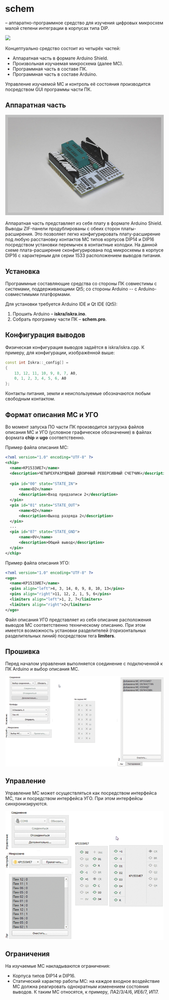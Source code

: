 # schem

– аппаратно-программное средство для изучения цифровых микросхем малой степени интеграции в корпусах типа DIP.

![](https://github.com/he11ca7/schem/blob/master/pic/ShieldWDuino.JPG)

Концептуально средство состоит из четырёх частей:
- Аппаратная часть в формате Arduino Shield.
- Произвольная изучаемая микросхема (далее МС).
- Программная часть в составе ПК.
- Программная часть в составе Arduino.

Управление изучаемой МС и контроль её состояния производится посредством GUI программы части ПК.

## Аппаратная часть

![](https://github.com/he11ca7/schem/blob/master/pic/Shield.JPG)

Аппаратная часть представляет из себя плату в формате Arduino Shield.
Выводы ZIF-панели продублированы с обеих сторон платы-расширения. Это позволяет легко конфигурировать плату-расширение под любую расстановку контактов МС типов корпусов DIP14 и DIP16 посредством установки перемычек в контактные колодки. На данной схеме плата-расширение сконфигурирована под микросхемы в корпусе DIP16 с характерным для серии 1533 расположением выводов питания.

## Установка

Программные составляющие средства со стороны ПК совместимы с системами, поддерживающими Qt5; со стороны Arduino -- с Arduino-совместимыми платформами.

Для установки требуется Arduino IDE и Qt IDE (Qt5):
1) Прошить Arduino – **iskra/iskra.ino**.
2) Собрать программу части ПК – **schem.pro**.

## Конфигурация выводов

Физическая конфигурация выводов задаётся в iskra/iskra.cpp. К примеру, для конфигурации, изображённой выше:

```cpp
const int Iskra::_config[] =
{
    13, 12, 11, 10, 9, 8, 7, A0,
    0, 1, 2, 3, 4, 5, 6, A0
};
```

Контакты питания, земли и неиспользуемые обозначаются любым свободным контактом.

## Формат описания МС и УГО

Во момент запуска ПО части ПК производится загрузка файлов описания МС и УГО (условное графическое обозначение) в файлах формата **chip** и **ugo** соответственно.

Пример файла описания МС:

```xml
<?xml version="1.0" encoding="UTF-8" ?>
<chip>
  <name>КР1533ИЕ7</name>
  <description>ЧЕТЫРЕХРАЗРЯДНЫЙ ДВОИЧНЫЙ РЕВЕРСИВНЫЙ СЧЕТЧИК</description>
  
  <pin id="00" state="STATE_IN">
      <name>D2</name>
      <description>Вход предзаписи 2</description>
  </pin>
  <pin id="01" state="STATE_OUT">
      <name>Q2</name>
      <description>Выход разряда 2</description>
  </pin>
  ...
  <pin id="07" state="STATE_GND">
      <name>0V</name>
      <description>Общий вывод</description>
  </pin>
</chip>
```

Пример файла описания УГО:

```xml
<?xml version="1.0" encoding="UTF-8" ?>
<ugo>
  <name>КР1533ИЕ7</name>
  <pins align="left">4, 3, 14, 0, 9, 8, 10, 13</pins>
  <pins align="right">11, 12, 2, 1, 5, 6</pins>
  <limiters align="left">1, 2, 7</limiters>
  <limiters align="right">2</limiters>
</ugo>
```

Файл описания УГО представляет из себя описание расположения выводов МС соответственно техническому описанию. При этом имеется возможность установки разделителей (горизонтальных разделительных линий) посредством тега **limiters**.

## Прошивка

Перед началом управления выполняется соединение с подключенной к ПК Arduino и выбор описания МС.

![](https://github.com/he11ca7/schem/blob/master/pic/Patch.gif)

## Управление

Управление МС может осуществляться как посредством интерфейса МС, так и посредством интерфейса УГО. При этом интерфейсы синхронизируются.

![](https://github.com/he11ca7/schem/blob/master/pic/Control.gif)

## Ограничения

На изучаемые МС накладываются ограничения:
- Корпуса типов DIP14 и DIP16.
- Статический характер работы МС: на каждое входное воздействие МС должна реагировать однократным изменением состояния выводов. К таким МС относятся, к примеру, ЛА2/3/4/6, ИЕ6/7, ИП7.
